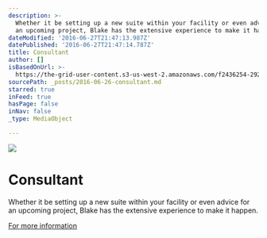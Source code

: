```yaml
---
description: >-
  Whether it be setting up a new suite within your facility or even advice for
  an upcoming project, Blake has the extensive experience to make it happen.
dateModified: '2016-06-27T21:47:13.987Z'
datePublished: '2016-06-27T21:47:14.787Z'
title: Consultant
author: []
isBasedOnUrl: >-
  https://the-grid-user-content.s3-us-west-2.amazonaws.com/f2436254-292f-4352-8466-c78196955433.jpg
sourcePath: _posts/2016-06-26-consultant.md
starred: true
inFeed: true
hasPage: false
inNav: false
_type: MediaObject

---
```

![](https://the-grid-user-content.s3-us-west-2.amazonaws.com/f2436254-292f-4352-8466-c78196955433.jpg)

# Consultant

Whether it be setting up a new suite within your facility or even advice for an upcoming project, Blake has the extensive experience to make it happen.

[For more information][0]

[0]: mailto:%20blake@blake-jones.com